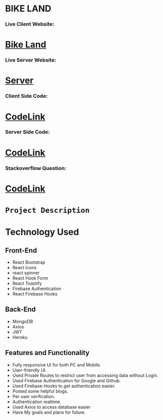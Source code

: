 # BIKE LAND

### Live Client Website:

# [Bike Land ](https://assignment-11-cab40.web.app/)

### Live Server Website:

# [Server ](https://limitless-castle-10450.herokuapp.com)

### Client Side Code:

# [CodeLink](https://github.com/ProgrammingHeroWC4/warehouse-management-client-side-Bl4ckSlayer)

### Server Side Code:

# [CodeLink](https://github.com/ProgrammingHeroWC4/warehouse-management-server-side-Bl4ckSlayer)

### Stackoverflow Question:

# [CodeLink](https://stackoverflow.com/questions/72155508/how-to-add-button-to-verify-email)

# `Project Description`

# Technology Used

## Front-End

- React Bootstrap
- React Icons
- react spinner
- React Hook Form
- React Toastify
- Firebase Authentication
- React Firebase Hooks

## Back-End

- MongoDB
- Axios
- JWT
- Heroku

## Features and Functionality

- Fully responsive UI for both PC and Mobile.
- User-friendly UI.
- Used Private Routes to restrict user from accessing data without Login.
- Used Firebase Authentication for Google and Github.
- Used Firebase-Hooks to get authentication easier.
- Posted some helpful blogs.
- Per user verification.
- Authentication realtime.
- Used Axios to access database easier
- Have My goals and plans for future.
